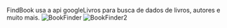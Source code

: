 FindBook usa a api googleLivros para busca de dados de livros, autores e muito mais.
![BookFinder](https://github.com/ClayltonRoque/FindBook/assets/92267368/89aa068e-325a-4f27-ba06-c45fd79a409f)
![BookFinder2](https://github.com/ClayltonRoque/FindBook/assets/92267368/238152dc-ad11-416b-b7cd-38468fe94422)
